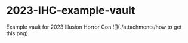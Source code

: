 # 2023-IHC-example-vault
Example vault for 2023 Illusion Horror Con
![](./attachments/how to get this.png)